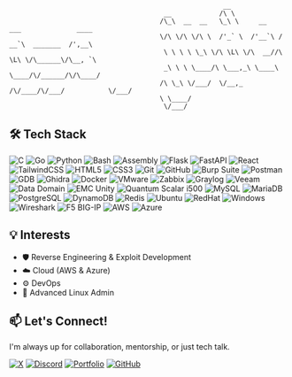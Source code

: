```
                                                      __                                    
                                       __            /\ \                                   
                                      /\_\  __  __   \_\ \     __    ___              ____  
                                      \/\ \/\ \/\ \  /'_` \  /'__`\ / __`\  _______  /',__\ 
                                       \ \ \ \ \_\ \/\ \L\ \/\  __//\ \L\ \/\______\/\__, `\
                                       _\ \ \ \____/\ \___,_\ \____\ \____/\/______/\/\____/
                                      /\ \_\ \/___/  \/__,_ /\/____/\/___/           \/___/ 
                                      \ \____/                                              
                                       \/___/ 
 ```

## 🛠️ Tech Stack
![C](https://img.shields.io/badge/C-00599C?style=flat&logo=c&logoColor=white)
![Go](https://img.shields.io/badge/Go-00ADD8?style=flat&logo=go&logoColor=white)
![Python](https://img.shields.io/badge/Python-3776AB?style=flat&logo=python&logoColor=white)
![Bash](https://img.shields.io/badge/Bash-121011?style=flat&logo=gnubash&logoColor=white)
![Assembly](https://img.shields.io/badge/x64_Assembly-181818?style=flat&logoColor=white)
![Flask](https://img.shields.io/badge/Flask-000?style=flat&logo=flask&logoColor=white)
![FastAPI](https://img.shields.io/badge/FastAPI-08C6C6?style=flat&logo=fastapi&logoColor=white)
![React](https://img.shields.io/badge/React-20232a?style=flat&logo=react&logoColor=61dafb)
![TailwindCSS](https://img.shields.io/badge/Tailwind_CSS-38B2AC?style=flat&logo=tailwind-css&logoColor=white)
![HTML5](https://img.shields.io/badge/HTML5-E34F26?style=flat&logo=html5&logoColor=white)
![CSS3](https://img.shields.io/badge/CSS3-1572B6?style=flat&logo=css3&logoColor=white)
![Git](https://img.shields.io/badge/Git-F05033?style=flat&logo=git&logoColor=white)
![GitHub](https://img.shields.io/badge/GitHub-121011?style=flat&logo=github&logoColor=white)
![Burp Suite](https://img.shields.io/badge/Burp_Suite-4A1D12?style=flat&logo=burpsuite&logoColor=white)
![Postman](https://img.shields.io/badge/Postman-FF6C37?style=flat&logo=postman&logoColor=white)
![GDB](https://img.shields.io/badge/GDB-1B1F23?style=flat&logo=gnu&logoColor=white)
![Ghidra](https://img.shields.io/badge/Ghidra-F80000?style=flat&logo=ghidra&logoColor=white)
![Docker](https://img.shields.io/badge/Docker-00A3C4?style=flat&logo=docker&logoColor=white)
![VMware](https://img.shields.io/badge/VMware-007CBA?style=flat&logo=vmware&logoColor=white)
![Zabbix](https://img.shields.io/badge/Zabbix-FF6600?style=flat&logo=zabbix&logoColor=white)
![Graylog](https://img.shields.io/badge/Graylog-3C3F41?style=flat&logo=graylog&logoColor=white)
![Veeam](https://img.shields.io/badge/Veeam-00B336?style=flat&logo=veeam&logoColor=white)
![Data Domain](https://img.shields.io/badge/Data%20Domain-4D92B7?style=flat&logo=dell&logoColor=white)
![EMC Unity](https://img.shields.io/badge/EMC%20Unity-0052CC?style=flat&logo=dell&logoColor=white)
![Quantum Scalar i500](https://img.shields.io/badge/Quantum_Scalar_i500-0052CC?style=flat&logo=quantum&logoColor=white)
![MySQL](https://img.shields.io/badge/MySQL-00A6D6?style=flat&logo=mysql&logoColor=white)
![MariaDB](https://img.shields.io/badge/MariaDB-003545?style=flat&logo=mysql&logoColor=white)
![PostgreSQL](https://img.shields.io/badge/PostgreSQL-4169E1?style=flat&logo=postgresql&logoColor=white)
![DynamoDB](https://img.shields.io/badge/DynamoDB-0255F0?style=flat&logo=amazondynamodb&logoColor=white)
![Redis](https://img.shields.io/badge/Redis-D92B1F?style=flat&logo=redis&logoColor=white)
![Ubuntu](https://img.shields.io/badge/Ubuntu-E95420?style=flat&logo=ubuntu&logoColor=white)
![RedHat](https://img.shields.io/badge/RedHat-E00000?style=flat&logo=redhat&logoColor=white)
![Windows](https://img.shields.io/badge/Windows-0078D6?style=flat&logo=windows&logoColor=white)
![Wireshark](https://img.shields.io/badge/Wireshark-15B1D5?style=flat&logo=wireshark&logoColor=white)
![F5 BIG-IP](https://img.shields.io/badge/F5_BIG--IP-FF001F?style=flat&logo=f5&logoColor=white)
![AWS](https://img.shields.io/badge/AWS-FF9900?style=flat&logo=amazon&logoColor=white)
![Azure](https://img.shields.io/badge/Azure-0072C6?style=flat&logo=microsoftazure&logoColor=white)



## 💡 Interests

- 🛡️ Reverse Engineering & Exploit Development
- ☁️ Cloud (AWS & Azure)
- ⚙️ DevOps
- 🐧 Advanced Linux Admin



## 📫 Let's Connect!

I'm always up for collaboration, mentorship, or just tech talk.

[![X](https://img.shields.io/badge/X-%400xj__o__s-000000?style=flat&logo=twitter&logoColor=white)](https://x.com/0xj_o_s)
[![Discord](https://img.shields.io/badge/Discord-@j__o__s-5865F2?style=flat&logo=discord&logoColor=white)](http://discordapp.com/users/727720451777757238)
[![Portfolio](https://img.shields.io/badge/Portfolio-Visit_My_Site-0A66C2?style=flat&logo=googlechrome&logoColor=white)](https://judeo-s.github.io/portfolio/)
[![GitHub](https://img.shields.io/badge/GitHub-judeo--s-121011?style=flat&logo=github&logoColor=white)](https://github.com/judeo-s)

